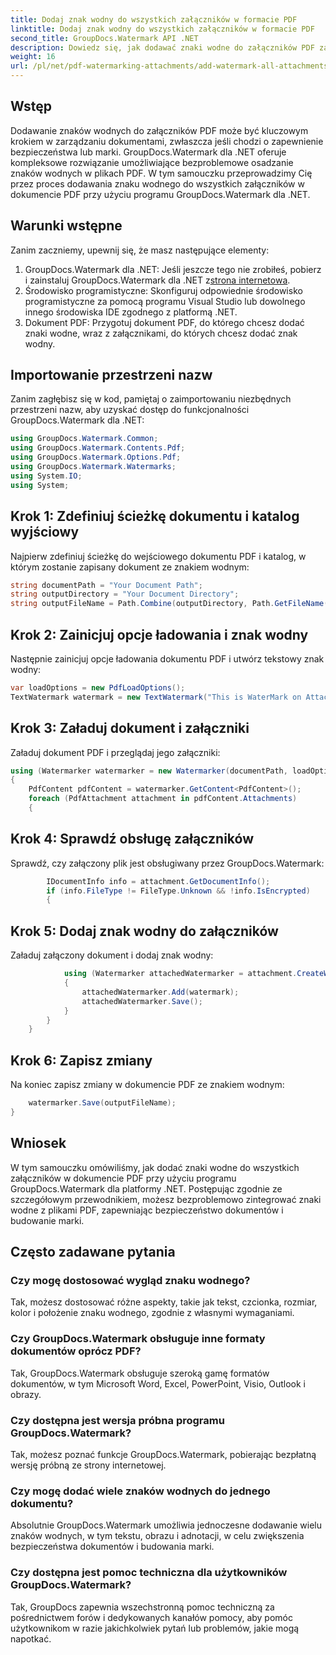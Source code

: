```yaml
---
title: Dodaj znak wodny do wszystkich załączników w formacie PDF
linktitle: Dodaj znak wodny do wszystkich załączników w formacie PDF
second_title: GroupDocs.Watermark API .NET
description: Dowiedz się, jak dodawać znaki wodne do załączników PDF za pomocą GroupDocs.Watermark dla .NET. Z łatwością zabezpiecz swoje dokumenty za pomocą niestandardowych znaków wodnych.
weight: 16
url: /pl/net/pdf-watermarking-attachments/add-watermark-all-attachments-pdf/
---
```

## Wstęp
Dodawanie znaków wodnych do załączników PDF może być kluczowym krokiem w zarządzaniu dokumentami, zwłaszcza jeśli chodzi o zapewnienie bezpieczeństwa lub marki. GroupDocs.Watermark dla .NET oferuje kompleksowe rozwiązanie umożliwiające bezproblemowe osadzanie znaków wodnych w plikach PDF. W tym samouczku przeprowadzimy Cię przez proces dodawania znaku wodnego do wszystkich załączników w dokumencie PDF przy użyciu programu GroupDocs.Watermark dla .NET.
## Warunki wstępne
Zanim zaczniemy, upewnij się, że masz następujące elementy:
1.  GroupDocs.Watermark dla .NET: Jeśli jeszcze tego nie zrobiłeś, pobierz i zainstaluj GroupDocs.Watermark dla .NET z[strona internetowa](https://releases.groupdocs.com/Watermark/net/).
2. Środowisko programistyczne: Skonfiguruj odpowiednie środowisko programistyczne za pomocą programu Visual Studio lub dowolnego innego środowiska IDE zgodnego z platformą .NET.
3. Dokument PDF: Przygotuj dokument PDF, do którego chcesz dodać znaki wodne, wraz z załącznikami, do których chcesz dodać znak wodny.

## Importowanie przestrzeni nazw
Zanim zagłębisz się w kod, pamiętaj o zaimportowaniu niezbędnych przestrzeni nazw, aby uzyskać dostęp do funkcjonalności GroupDocs.Watermark dla .NET:
```csharp
using GroupDocs.Watermark.Common;
using GroupDocs.Watermark.Contents.Pdf;
using GroupDocs.Watermark.Options.Pdf;
using GroupDocs.Watermark.Watermarks;
using System.IO;
using System;
```
## Krok 1: Zdefiniuj ścieżkę dokumentu i katalog wyjściowy
Najpierw zdefiniuj ścieżkę do wejściowego dokumentu PDF i katalog, w którym zostanie zapisany dokument ze znakiem wodnym:
```csharp
string documentPath = "Your Document Path";
string outputDirectory = "Your Document Directory";
string outputFileName = Path.Combine(outputDirectory, Path.GetFileName(documentPath));
```
## Krok 2: Zainicjuj opcje ładowania i znak wodny
Następnie zainicjuj opcje ładowania dokumentu PDF i utwórz tekstowy znak wodny:
```csharp
var loadOptions = new PdfLoadOptions();
TextWatermark watermark = new TextWatermark("This is WaterMark on Attachment", new Font("Arial", 19));
```
## Krok 3: Załaduj dokument i załączniki
Załaduj dokument PDF i przeglądaj jego załączniki:
```csharp
using (Watermarker watermarker = new Watermarker(documentPath, loadOptions))
{
    PdfContent pdfContent = watermarker.GetContent<PdfContent>();
    foreach (PdfAttachment attachment in pdfContent.Attachments)
    {
```
## Krok 4: Sprawdź obsługę załączników
Sprawdź, czy załączony plik jest obsługiwany przez GroupDocs.Watermark:
```csharp
        IDocumentInfo info = attachment.GetDocumentInfo();
        if (info.FileType != FileType.Unknown && !info.IsEncrypted)
        {
```
## Krok 5: Dodaj znak wodny do załączników
Załaduj załączony dokument i dodaj znak wodny:
```csharp
            using (Watermarker attachedWatermarker = attachment.CreateWatermarker())
            {
                attachedWatermarker.Add(watermark);
                attachedWatermarker.Save();
            }
        }
    }
```
## Krok 6: Zapisz zmiany
Na koniec zapisz zmiany w dokumencie PDF ze znakiem wodnym:
```csharp
    watermarker.Save(outputFileName);
}
```

## Wniosek
W tym samouczku omówiliśmy, jak dodać znaki wodne do wszystkich załączników w dokumencie PDF przy użyciu programu GroupDocs.Watermark dla platformy .NET. Postępując zgodnie ze szczegółowym przewodnikiem, możesz bezproblemowo zintegrować znaki wodne z plikami PDF, zapewniając bezpieczeństwo dokumentów i budowanie marki.
## Często zadawane pytania
### Czy mogę dostosować wygląd znaku wodnego?
Tak, możesz dostosować różne aspekty, takie jak tekst, czcionka, rozmiar, kolor i położenie znaku wodnego, zgodnie z własnymi wymaganiami.
### Czy GroupDocs.Watermark obsługuje inne formaty dokumentów oprócz PDF?
Tak, GroupDocs.Watermark obsługuje szeroką gamę formatów dokumentów, w tym Microsoft Word, Excel, PowerPoint, Visio, Outlook i obrazy.
### Czy dostępna jest wersja próbna programu GroupDocs.Watermark?
Tak, możesz poznać funkcje GroupDocs.Watermark, pobierając bezpłatną wersję próbną ze strony internetowej.
### Czy mogę dodać wiele znaków wodnych do jednego dokumentu?
Absolutnie GroupDocs.Watermark umożliwia jednoczesne dodawanie wielu znaków wodnych, w tym tekstu, obrazu i adnotacji, w celu zwiększenia bezpieczeństwa dokumentów i budowania marki.
### Czy dostępna jest pomoc techniczna dla użytkowników GroupDocs.Watermark?
Tak, GroupDocs zapewnia wszechstronną pomoc techniczną za pośrednictwem forów i dedykowanych kanałów pomocy, aby pomóc użytkownikom w razie jakichkolwiek pytań lub problemów, jakie mogą napotkać.